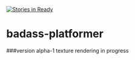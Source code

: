 [![Stories in Ready](https://badge.waffle.io/BogDAAAMN/badass-platformer.png?label=ready&title=Ready)](https://waffle.io/BogDAAAMN/badass-platformer)
# badass-platformer
###version alpha-1
texture rendering in progress

